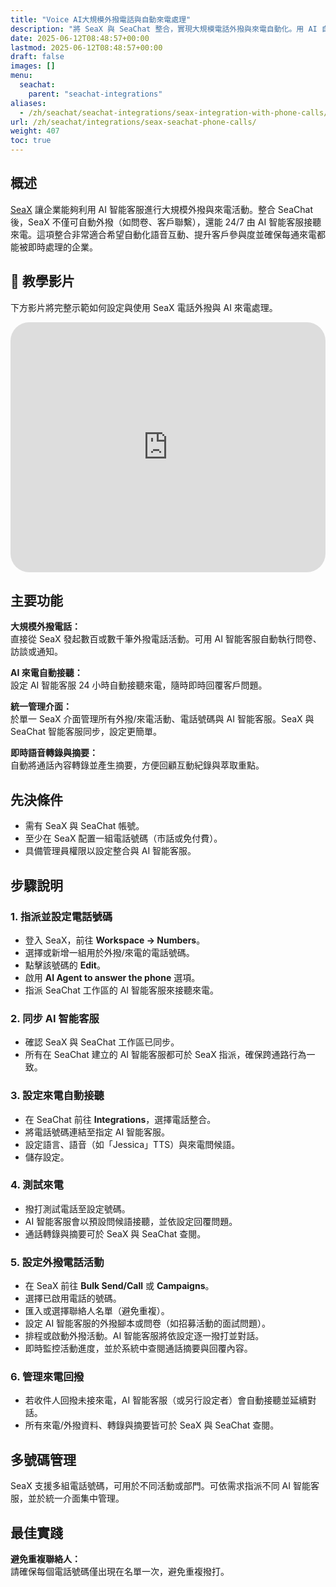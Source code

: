 ```yaml
---
title: "Voice AI大規模外撥電話與自動來電處理"
description: "將 SeaX 與 SeaChat 整合，實現大規模電話外撥與來電自動化。用 AI 自動化客戶語音溝通。"
date: 2025-06-12T08:48:57+00:00
lastmod: 2025-06-12T08:48:57+00:00
draft: false
images: []
menu:
  seachat:
    parent: "seachat-integrations"
aliases:
  - /zh/seachat/seachat-integrations/seax-integration-with-phone-calls/
url: /zh/seachat/integrations/seax-seachat-phone-calls/
weight: 407
toc: true
---
```




## 概述

[SeaX](https://seax.seasalt.ai) 讓企業能夠利用 AI 智能客服進行大規模外撥與來電活動。整合 SeaChat 後，SeaX 不僅可自動外撥（如問卷、客戶聯繫），還能 24/7 由 AI 智能客服接聽來電。這項整合非常適合希望自動化語音互動、提升客戶參與度並確保每通來電都能被即時處理的企業。

## 🎥 教學影片

下方影片將完整示範如何設定與使用 SeaX 電話外撥與 AI 來電處理。

  <iframe width="100%" height="400" src="https://www.youtube.com/embed/OrLeo80AbA0?list=PL8K7_LTqly44LeOocjDOpXH0svonxa0T0" title="YouTube video player" frameborder="0" allow="accelerometer; autoplay; clipboard-write; encrypted-media; gyroscope; picture-in-picture" allowfullscreen style="border-radius: 30px;"></iframe>

## 主要功能

**大規模外撥電話：**  
直接從 SeaX 發起數百或數千筆外撥電話活動。可用 AI 智能客服自動執行問卷、訪談或通知。

**AI 來電自動接聽：**  
設定 AI 智能客服 24 小時自動接聽來電，隨時即時回覆客戶問題。

**統一管理介面：**  
於單一 SeaX 介面管理所有外撥/來電活動、電話號碼與 AI 智能客服。SeaX 與 SeaChat 智能客服同步，設定更簡單。

**即時語音轉錄與摘要：**  
自動將通話內容轉錄並產生摘要，方便回顧互動紀錄與萃取重點。


## 先決條件

- 需有 SeaX 與 SeaChat 帳號。
- 至少在 SeaX 配置一組電話號碼（市話或免付費）。
- 具備管理員權限以設定整合與 AI 智能客服。

## 步驟說明

### 1. 指派並設定電話號碼

- 登入 SeaX，前往 **Workspace → Numbers**。
- 選擇或新增一組用於外撥/來電的電話號碼。
- 點擊該號碼的 **Edit**。
- 啟用 **AI Agent to answer the phone** 選項。
- 指派 SeaChat 工作區的 AI 智能客服來接聽來電。

### 2. 同步 AI 智能客服

- 確認 SeaX 與 SeaChat 工作區已同步。
- 所有在 SeaChat 建立的 AI 智能客服都可於 SeaX 指派，確保跨通路行為一致。

### 3. 設定來電自動接聽

- 在 SeaChat 前往 **Integrations**，選擇電話整合。
- 將電話號碼連結至指定 AI 智能客服。
- 設定語言、語音（如「Jessica」TTS）與來電問候語。
- 儲存設定。

### 4. 測試來電

- 撥打測試電話至設定號碼。
- AI 智能客服會以預設問候語接聽，並依設定回覆問題。
- 通話轉錄與摘要可於 SeaX 與 SeaChat 查閱。

### 5. 設定外撥電話活動

- 在 SeaX 前往 **Bulk Send/Call** 或 **Campaigns**。
- 選擇已啟用電話的號碼。
- 匯入或選擇聯絡人名單（避免重複）。
- 設定 AI 智能客服的外撥腳本或問卷（如招募活動的面試問題）。
- 排程或啟動外撥活動。AI 智能客服將依設定逐一撥打並對話。
- 即時監控活動進度，並於系統中查閱通話摘要與回覆內容。

### 6. 管理來電回撥

- 若收件人回撥未接來電，AI 智能客服（或另行設定者）會自動接聽並延續對話。
- 所有來電/外撥資料、轉錄與摘要皆可於 SeaX 與 SeaChat 查閱。

## 多號碼管理

SeaX 支援多組電話號碼，可用於不同活動或部門。可依需求指派不同 AI 智能客服，並於統一介面集中管理。

## 最佳實踐

**避免重複聯絡人：**  
請確保每個電話號碼僅出現在名單一次，避免重複撥打。
